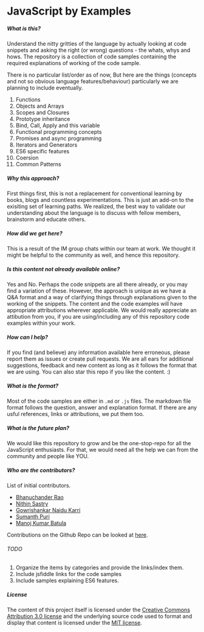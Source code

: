 # JavaScript by Examples

##### What is this?

Understand the nitty gritties of the language by actually looking at code snippets and asking the right (or wrong) questions - the whats, whys and hows. The repository is a collection of code samples containing the required explanations of working of the code sample. 

There is no particular list/order as of now, But here are the things (concepts and not so obvious language features/behaviour) particularly we are planning to include eventually.

1.  Functions 
2.  Objects and Arrays
3.  Scopes and Closures
4.  Prototype inheritance
5.  Bind, Call, Apply and this variable
6.  Functional programming concepts
7.  Promises and async programming
8.  Iterators and Generators
9.  ES6 specific features
10. Coersion
11. Common Patterns

##### Why this approach? 

First things first, this is not a replacement for conventional learning by books, blogs and countless experimentations. This is just an add-on to the exisiting set of learning paths. We realized, the best way to validate our understanding about the language is to discuss with fellow members, brainstorm and educate others.

##### How did we get here?

This is a result of the IM group chats within our team at work. We thought it might be helpful to the community as well, and hence this repository.

##### Is this content not already available online?

Yes and No. Perhaps the code snippets are all there already, or you may find a variation of these. However, the approach is unique as we have a Q&A format and a way of clarifying things through explanations given to the working of the snippets. The content and the code examples will have appropriate attributions wherever applicable. We would really appreciate an attibution from you, if you are using/including any of this repository code examples within your work. 

##### How can I help?

If you find (and believe) any information available here erroneous, please report them as issues or create pull requests. We are all ears for additional suggestions, feedback and new content as long as it follows the format that we are using. You can also star this repo if you like the content. :) 

##### What is the format?

Most of the code samples are either in `.md` or `.js` files. The markdown file format follows the question, answer and explanation format. If there are any usful references, links or attributions, we put them too.

##### What is the future plan?

We would like this repository to grow and be the one-stop-repo for all the JavaScript enthusiasts. For that, we would need all the help we can from the community and people like YOU. 

##### Who are the contributors?

List of initial contributors.

* [Bhanuchander Rao](https://github.com/bhanu09)
* [Nithin Sastry](https://github.com/nithinsastry)
* [Gowrishankar Naidu Karri](https://github.com/naniaryan)
* [Sumanth Puri](https://github.com/smnth90)
* [Manoj Kumar Batula](https://github.com/bmkmanoj)

Contributions on the Github Repo can be looked at [here](https://github.com/bmkmanoj/js-by-examples/graphs/contributors).

###### TODO

1. Organize the items by categories and provide the links/index them.
2. Include jsfiddle links for the code samples
3. Include samples explaining ES6 features.

##### License

The content of this project itself is licensed under the [Creative Commons Attribution 3.0 license](http://creativecommons.org/licenses/by/3.0/us/deed.en_US) and the underlying source code used to format and display that content is licensed under the [MIT license](http://opensource.org/licenses/mit-license.php).




